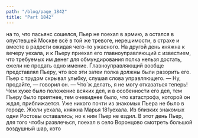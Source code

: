 ```yaml
---
path: "/blog/page_1842"
title: "Part 1842"
---
```


на то, что пасьянс сошелся, Пьер не поехал в армию, а остался в опустевшей Москве всё в той же тревоге, нерешимости, в страхе и вместе в радости ожидая чего-то ужасного.
На другой день княжна к вечеру уехала, и к Пьеру приехал его главноуправляющий с известием, что требуемых им денег для обмундирования полка нельзя достать, ежели не продать одно имение. Главноуправляющий вообще представлял Пьеру, что все эти затеи полка должны были разорить его. Пьер с трудом скрывал улыбку, слушая слова управляющего.
— Ну, продайте, — говорил он. — Что́ ж делать, я не могу отказаться теперь!
Чем хуже было положение всяких дел, и в особенности его дел, тем Пьеру было приятнее, тем очевиднее было, что катастрофа, которой он ждал, приближается. Уже никого почти из знакомых Пьера не было в городе. Жюли уехала, княжна Марья 181уехала. Из близких знакомых одни Ростовы оставались; но к ним Пьер не ездил.
В этот день Пьер, для того чтобы развлечься, поехал в село Воронцово смотреть большой воздушный шар, кото
